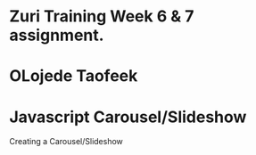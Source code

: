 # Zuri Training Week 6 & 7 assignment.

# OLojede Taofeek

# Javascript Carousel/Slideshow

Creating a Carousel/Slideshow
